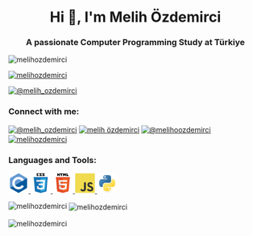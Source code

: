 <h1 align="center">Hi 👋, I'm Melih Özdemirci</h1>
<h3 align="center">A passionate Computer Programming Study at Türkiye</h3>

<p align="left"> <img src="https://komarev.com/ghpvc/?username=melihozdemirci&label=Profile%20views&color=0e75b6&style=flat" alt="melihozdemirci" /> </p>

<p align="left"> <a href="https://github.com/ryo-ma/github-profile-trophy"><img src="https://github-profile-trophy.vercel.app/?username=melihozdemirci" alt="melihozdemirci" /></a> </p>

<p align="left"> <a href="https://twitter.com/@melih_ozdemirci" target="blank"><img src="https://img.shields.io/twitter/follow/@melih_ozdemirci?logo=twitter&style=for-the-badge" alt="@melih_ozdemirci" /></a> </p>

<h3 align="left">Connect with me:</h3>
<p align="left">
<a href="https://twitter.com/@melih_ozdemirci" target="blank"><img align="center" src="https://raw.githubusercontent.com/rahuldkjain/github-profile-readme-generator/master/src/images/icons/Social/twitter.svg" alt="@melih_ozdemirci" height="30" width="40" /></a>
<a href="https://linkedin.com/in/melih özdemirci" target="blank"><img align="center" src="https://raw.githubusercontent.com/rahuldkjain/github-profile-readme-generator/master/src/images/icons/Social/linked-in-alt.svg" alt="melih özdemirci" height="30" width="40" /></a>
<a href="https://instagram.com/@melihoozdemirci" target="blank"><img align="center" src="https://raw.githubusercontent.com/rahuldkjain/github-profile-readme-generator/master/src/images/icons/Social/instagram.svg" alt="@melihoozdemirci" height="30" width="40" /></a>
<a href="https://discord.gg/melihozdemirci" target="blank"><img align="center" src="https://raw.githubusercontent.com/rahuldkjain/github-profile-readme-generator/master/src/images/icons/Social/discord.svg" alt="melihozdemirci" height="30" width="40" /></a>
</p>

<h3 align="left">Languages and Tools:</h3>
<p align="left"> <a href="https://www.cprogramming.com/" target="_blank" rel="noreferrer"> <img src="https://raw.githubusercontent.com/devicons/devicon/master/icons/c/c-original.svg" alt="c" width="40" height="40"/> </a> <a href="https://www.w3schools.com/css/" target="_blank" rel="noreferrer"> <img src="https://raw.githubusercontent.com/devicons/devicon/master/icons/css3/css3-original-wordmark.svg" alt="css3" width="40" height="40"/> </a> <a href="https://www.w3.org/html/" target="_blank" rel="noreferrer"> <img src="https://raw.githubusercontent.com/devicons/devicon/master/icons/html5/html5-original-wordmark.svg" alt="html5" width="40" height="40"/> </a> <a href="https://developer.mozilla.org/en-US/docs/Web/JavaScript" target="_blank" rel="noreferrer"> <img src="https://raw.githubusercontent.com/devicons/devicon/master/icons/javascript/javascript-original.svg" alt="javascript" width="40" height="40"/> </a> <a href="https://www.python.org" target="_blank" rel="noreferrer"> <img src="https://raw.githubusercontent.com/devicons/devicon/master/icons/python/python-original.svg" alt="python" width="40" height="40"/> </a> </p>

<p><img align="left" src="https://github-readme-stats.vercel.app/api/top-langs?username=melihozdemirci&show_icons=true&locale=en&layout=compact" alt="melihozdemirci" /></p>

<p>&nbsp;<img align="center" src="https://github-readme-stats.vercel.app/api?username=melihozdemirci&show_icons=true&locale=en" alt="melihozdemirci" /></p>

<p><img align="center" src="https://github-readme-streak-stats.herokuapp.com/?user=melihozdemirci&" alt="melihozdemirci" /></p>
